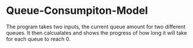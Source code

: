 # Queue-Consumpiton-Model
The program takes two inputs, the current queue amount for two different queues. It then calcualates and shows the progress of how long it will take for each queue to reach 0. 
